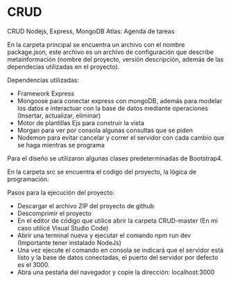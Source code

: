 # CRUD
 CRUD Nodejs, Express, MongoDB Atlas: Agenda de tareas
 
 En la carpeta principal se encuentra un archivo con el nombre package.json, este archivo es un archivo de configuración que describe metainformación (nombre del proyecto, versión descripción, además de las dependecias utilizadas en el proyecto).
 
 Dependencias utilizadas:
 - Framework Express
 - Mongoose para conectar express con mongoDB, además para modelar los datos e interactuar con la base de datos mediante operaciones (Insertar, actualizar, eliminar)
 - Motor de plantillas Ejs para construir la vista
 - Morgan para ver por consola algunas consultas que se piden
 - Nodemon para evitar cancelar y correr el servidor con cada cambio que se haga mientras se programa 
 
 Para el diseño se utilizaron algunas clases predeterminadas de Bootstrap4. 
 
 En la carpeta src se encuentra el codigo del proyecto, la lógica de programación. 
 
 Pasos para la ejecución del proyecto:
 - Descargar el archivo ZIP del proyecto de github 
 - Descomprimir el proyecto 
 - En el editor de código que utilice abrir la carpeta CRUD-master (En mi caso utilicé Visual Studio Code)
 - Abrir una terminal nueva y ejecutar el comando npm run dev (Importante tener instalado NodeJs)
 - Una vez ejecute el comando en consola se indicará que el servidor está listo y la base de datos conectadas, el puerto del servidor por defecto es el 3000.
 - Abra una pestaña del navegador y copie la dirección: localhost:3000
 
